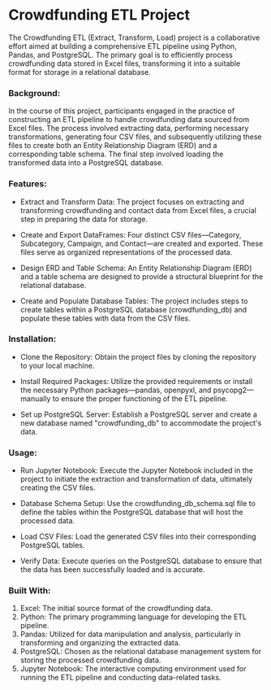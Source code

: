 
# Crowdfunding ETL Project

The Crowdfunding ETL (Extract, Transform, Load) project is a collaborative effort aimed at building a comprehensive ETL pipeline using Python, Pandas, and PostgreSQL. The primary goal is to efficiently process crowdfunding data stored in Excel files, transforming it into a suitable format for storage in a relational database.

### Background:
In the course of this project, participants engaged in the practice of constructing an ETL pipeline to handle crowdfunding data sourced from Excel files. The process involved extracting data, performing necessary transformations, generating four CSV files, and subsequently utilizing these files to create both an Entity Relationship Diagram (ERD) and a corresponding table schema. The final step involved loading the transformed data into a PostgreSQL database.

### Features:

- Extract and Transform Data: The project focuses on extracting and transforming crowdfunding and contact data from Excel files, a crucial step in preparing the data for storage.

- Create and Export DataFrames: Four distinct CSV files—Category, Subcategory, Campaign, and Contact—are created and exported. These files serve as organized representations of the processed data.

- Design ERD and Table Schema: An Entity Relationship Diagram (ERD) and a table schema are designed to provide a structural blueprint for the relational database.

- Create and Populate Database Tables: The project includes steps to create tables within a PostgreSQL database (crowdfunding_db) and populate these tables with data from the CSV files.

### Installation:

- Clone the Repository: Obtain the project files by cloning the repository to your local machine.

- Install Required Packages: Utilize the provided requirements or install the necessary Python packages—pandas, openpyxl, and psycopg2—manually to ensure the proper functioning of the ETL pipeline.

- Set up PostgreSQL Server: Establish a PostgreSQL server and create a new database named "crowdfunding_db" to accommodate the project's data.

### Usage:

- Run Jupyter Notebook: Execute the Jupyter Notebook included in the project to initiate the extraction and transformation of data, ultimately creating the CSV files.

- Database Schema Setup: Use the crowdfunding_db_schema.sql file to define the tables within the PostgreSQL database that will host the processed data.

- Load CSV Files: Load the generated CSV files into their corresponding PostgreSQL tables.

- Verify Data: Execute queries on the PostgreSQL database to ensure that the data has been successfully loaded and is accurate.

### Built With:

1. Excel: The initial source format of the crowdfunding data.
2. Python: The primary programming language for developing the ETL pipeline.
3. Pandas: Utilized for data manipulation and analysis, particularly in transforming and organizing the extracted data.
4. PostgreSQL: Chosen as the relational database management system for storing the processed crowdfunding data.
5. Jupyter Notebook: The interactive computing environment used for running the ETL pipeline and conducting data-related tasks.
